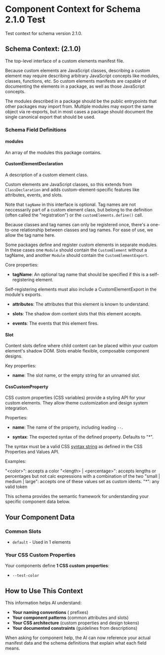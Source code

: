 # Component Context for Schema 2.1.0 Test

Test context for schema version 2.1.0.

## Schema Context:  (2.1.0)


The top-level interface of a custom elements manifest file.

Because custom elements are JavaScript classes, describing a custom element
may require describing arbitrary JavaScript concepts like modules, classes,
functions, etc. So custom elements manifests are capable of documenting
the elements in a package, as well as those JavaScript concepts.

The modules described in a package should be the public entrypoints that
other packages may import from. Multiple modules may export the same object
via re-exports, but in most cases a package should document the single
canonical export that should be used.

### Schema Field Definitions




#### modules
An array of the modules this package contains.





#### CustomElementDeclaration
A description of a custom element class.

Custom elements are JavaScript classes, so this extends from
`ClassDeclaration` and adds custom-element-specific features like
attributes, events, and slots.

Note that `tagName` in this interface is optional. Tag names are not
neccessarily part of a custom element class, but belong to the definition
(often called the &#34;registration&#34;) or the `customElements.define()` call.

Because classes and tag names can only be registered once, there&#39;s a
one-to-one relationship between classes and tag names. For ease of use,
we allow the tag name here.

Some packages define and register custom elements in separate modules. In
these cases one `Module` should contain the `CustomElement` without a
tagName, and another `Module` should contain the
`CustomElementExport`.

Core properties:

- **tagName**: An optional tag name that should be specified if this is a
self-registering element.

Self-registering elements must also include a CustomElementExport
in the module&#39;s exports.

- **attributes**: The attributes that this element is known to understand.

- **slots**: The shadow dom content slots that this element accepts.

- **events**: The events that this element fires.











#### Slot
Content slots define where child content can be placed within your custom element's shadow DOM. Slots enable flexible, composable component designs.

Key properties:

- **name**: The slot name, or the empty string for an unnamed slot.



#### CssCustomProperty
CSS custom properties (CSS variables) provide a styling API for your custom elements. They allow theme customization and design system integration.

Properties:

- **name**: The name of the property, including leading `--`.

- **syntax**: The expected syntax of the defined property. Defaults to &#34;*&#34;.

The syntax must be a valid CSS [syntax string](https://developer.mozilla.org/en-US/docs/Web/CSS/@property/syntax)
as defined in the CSS Properties and Values API.

Examples:

&#34;&lt;color&gt;&#34;: accepts a color
&#34;&lt;length&gt; | &lt;percentage&gt;&#34;: accepts lengths or percentages but not calc expressions with a combination of the two
&#34;small | medium | large&#34;: accepts one of these values set as custom idents.
&#34;*&#34;: any valid token










This schema provides the semantic framework for understanding your specific component data below.


## Your Component Data





### Common Slots

- `default` - Used in 1 elements



### Your CSS Custom Properties

Your components define **1 CSS custom properties**:


- `--test-color`









## How to Use This Context

This information helps AI understand:
- **Your naming conventions** ( prefixes)
- **Your component patterns** (common attributes and slots)
- **Your CSS architecture** (custom properties and design tokens)
- **Your documented constraints** (guidelines from descriptions)

When asking for component help, the AI can now reference your actual manifest data and the schema definitions that explain what each field means.